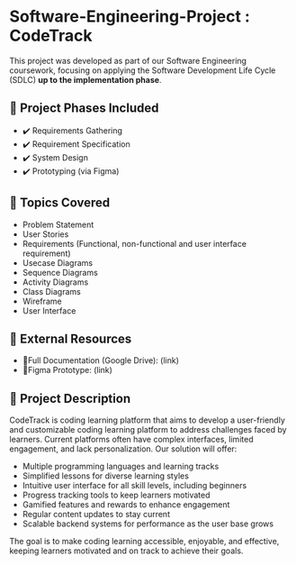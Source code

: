 # Software-Engineering-Project : CodeTrack
This project was developed as part of our Software Engineering coursework, focusing on applying the Software Development Life Cycle (SDLC) **up to the implementation phase**.

## 📂 Project Phases Included
- ✔️ Requirements Gathering
- ✔️ Requirement Specification
- ✔️ System Design
- ✔️ Prototyping (via Figma)

## 📂 Topics Covered
- Problem Statement
- User Stories
- Requirements (Functional, non-functional and user interface requirement)
- Usecase Diagrams
- Sequence Diagrams
- Activity Diagrams
- Class Diagrams
- Wireframe
- User Interface

## 🔗 External Resources
- 📄Full Documentation (Google Drive): (link)
- 🎨Figma Prototype: (link)


## 🧠 Project Description
CodeTrack is coding learning platform that aims to develop a user-friendly and customizable coding learning platform to address challenges faced by learners. Current platforms often have complex interfaces, limited engagement, and lack personalization. Our solution will offer:
- Multiple programming languages and learning tracks
- Simplified lessons for diverse learning styles
- Intuitive user interface for all skill levels, including beginners
- Progress tracking tools to keep learners motivated
- Gamified features and rewards to enhance engagement
- Regular content updates to stay current
- Scalable backend systems for performance as the user base grows

The goal is to make coding learning accessible, enjoyable, and effective, keeping learners motivated and on track to achieve their goals.

